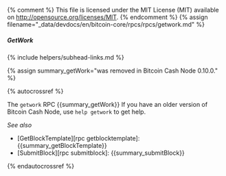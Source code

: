 {% comment %}
This file is licensed under the MIT License (MIT) available on
http://opensource.org/licenses/MIT.
{% endcomment %}
{% assign filename="_data/devdocs/en/bitcoin-core/rpcs/rpcs/getwork.md" %}

##### GetWork
{% include helpers/subhead-links.md %}

{% assign summary_getWork="was removed in Bitcoin Cash Node 0.10.0." %}

{% autocrossref %}

The `getwork` RPC {{summary_getWork}}  If you have an older
version of Bitcoin Cash Node, use `help getwork` to get help.

*See also*

* [GetBlockTemplate][rpc getblocktemplate]: {{summary_getBlockTemplate}}
* [SubmitBlock][rpc submitblock]: {{summary_submitBlock}}

{% endautocrossref %}

